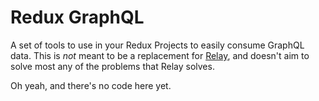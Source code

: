 # Redux GraphQL

A set of tools to use in your Redux Projects
to easily consume GraphQL data. This is *not* meant to be a replacement for [Relay](http://facebook.github.io/relay), and doesn't aim to solve most any of the problems that Relay solves.

Oh yeah, and there's no code here yet.
